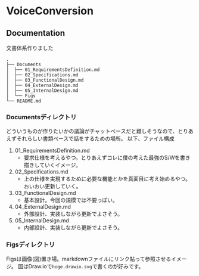 # VoiceConversion

## Documentation
文書体系作りました

```
.
├── Documents
│  ├── 01_RequirementsDefinition.md
│  ├── 02_Specifications.md
│  ├── 03_FunctionalDesign.md
│  ├── 04_ExternalDesign.md
│  ├── 05_InternalDesign.md
│  └── Figs
└── README.md
```

### Documentsディレクトリ
どういうものが作りたいかの議論がチャットベースだと難しそうなので、とりあえずそれらしい書類ベースで話をするための場所。
以下、ファイル構成

 1. 01_RequirementsDefinition.md
    - 要求仕様を考えるやつ。とりあえずコレに僕の考えた最強のS/Wを書き描きしていくイメージ。
 2. 02_Specifications.md
    - 上の仕様を実現するために必要な機能とかを真面目に考え始めるやつ。おいおい更新していく。
 3. 03_FunctionalDesign.md
    - 基本設計。今回の規模では不要っぽい。
 4. 04_ExternalDesign.md
    - 外部設計、実装しながら更新でよさそう。
 5. 05_InternalDesign.md
    - 内部設計、実装しながら更新でよさそう。

### Figsディレクトリ
Figsは画像(図)置き場。markdownファイルにリンク貼って参照させるイメージ。
図はDraw.ioで```hoge.drawio.svg```で書くのが好みです。

